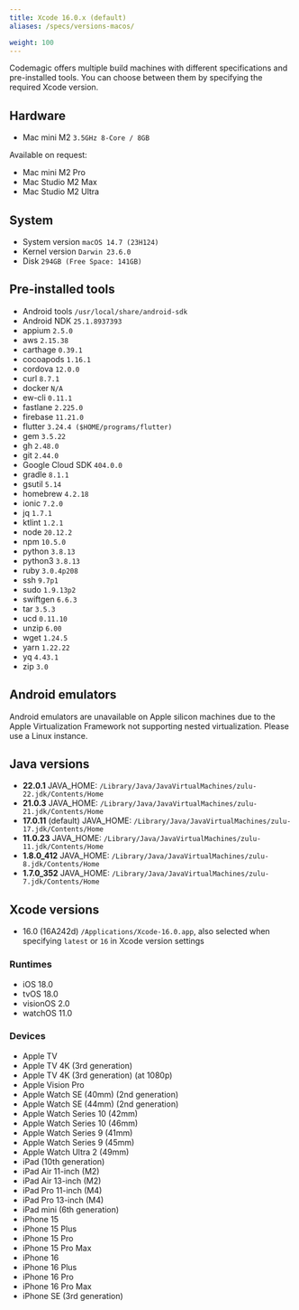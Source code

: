 ```yaml
---
title: Xcode 16.0.x (default)
aliases: /specs/versions-macos/

weight: 100
---
```


Codemagic offers multiple build machines with different specifications and pre-installed tools. You can choose between them by specifying the required Xcode version.

## Hardware

- Mac mini M2 `3.5GHz 8-Core / 8GB`

Available on request:
- Mac mini M2 Pro
- Mac Studio M2 Max
- Mac Studio M2 Ultra

## System

- System version `macOS 14.7 (23H124)`
- Kernel version `Darwin 23.6.0`
- Disk `294GB (Free Space: 141GB)`

## Pre-installed tools

- Android tools `/usr/local/share/android-sdk`
- Android NDK `25.1.8937393`
- appium `2.5.0`
- aws `2.15.38`
- carthage `0.39.1`
- cocoapods `1.16.1`
- cordova `12.0.0`
- curl `8.7.1`
- docker `N/A`
- ew-cli `0.11.1`
- fastlane `2.225.0`
- firebase `11.21.0`
- flutter `3.24.4 ($HOME/programs/flutter)`
- gem `3.5.22`
- gh `2.48.0`
- git `2.44.0`
- Google Cloud SDK `404.0.0`
- gradle `8.1.1`
- gsutil `5.14`
- homebrew `4.2.18`
- ionic `7.2.0`
- jq `1.7.1`
- ktlint `1.2.1`
- node `20.12.2`
- npm `10.5.0`
- python `3.8.13`
- python3 `3.8.13`
- ruby `3.0.4p208`
- ssh `9.7p1`
- sudo `1.9.13p2`
- swiftgen `6.6.3`
- tar `3.5.3`
- ucd `0.11.10`
- unzip `6.00`
- wget `1.24.5`
- yarn `1.22.22`
- yq `4.43.1`
- zip `3.0`

## Android emulators

Android emulators are unavailable on Apple silicon machines due to the Apple Virtualization Framework not supporting nested virtualization. Please use a Linux instance.

## Java versions

- **22.0.1** JAVA_HOME: `/Library/Java/JavaVirtualMachines/zulu-22.jdk/Contents/Home`
- **21.0.3** JAVA_HOME: `/Library/Java/JavaVirtualMachines/zulu-21.jdk/Contents/Home`
- **17.0.11** (default) JAVA_HOME: `/Library/Java/JavaVirtualMachines/zulu-17.jdk/Contents/Home`
- **11.0.23** JAVA_HOME: `/Library/Java/JavaVirtualMachines/zulu-11.jdk/Contents/Home`
- **1.8.0_412** JAVA_HOME: `/Library/Java/JavaVirtualMachines/zulu-8.jdk/Contents/Home`
- **1.7.0_352** JAVA_HOME: `/Library/Java/JavaVirtualMachines/zulu-7.jdk/Contents/Home`

## Xcode versions

- 16.0 (16A242d) `/Applications/Xcode-16.0.app`, also selected when specifying `latest` or `16` in Xcode version settings

### Runtimes

- iOS 18.0
- tvOS 18.0
- visionOS 2.0
- watchOS 11.0

### Devices

- Apple TV
- Apple TV 4K (3rd generation)
- Apple TV 4K (3rd generation) (at 1080p)
- Apple Vision Pro
- Apple Watch SE (40mm) (2nd generation)
- Apple Watch SE (44mm) (2nd generation)
- Apple Watch Series 10 (42mm)
- Apple Watch Series 10 (46mm)
- Apple Watch Series 9 (41mm)
- Apple Watch Series 9 (45mm)
- Apple Watch Ultra 2 (49mm)
- iPad (10th generation)
- iPad Air 11-inch (M2)
- iPad Air 13-inch (M2)
- iPad Pro 11-inch (M4)
- iPad Pro 13-inch (M4)
- iPad mini (6th generation)
- iPhone 15
- iPhone 15 Plus
- iPhone 15 Pro
- iPhone 15 Pro Max
- iPhone 16
- iPhone 16 Plus
- iPhone 16 Pro
- iPhone 16 Pro Max
- iPhone SE (3rd generation)
